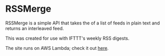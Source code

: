 # RSSMerge

RSSMerge is a simple API that takes the of a list of feeds in plain text and
returns an interleaved feed.

This was created for use with IFTTT's weekly RSS digests.

The site runs on AWS Lambda; check it out
[here](https://rssmerge.charlieegan3.com/).
